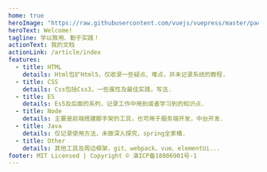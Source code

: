 ```yaml
---
home: true
heroImage: "https://raw.githubusercontent.com/vuejs/vuepress/master/packages/docs/docs/.vuepress/public/hero.png"
heroText: Welcome!
tagline: 学以致用、勤于实践！
actionText: 我的文档
actionLink: /article/index
features:
  - title: HTML
    details: Html包扩Html5，仅收录一些疑点、难点，并未记录系统的教程.
  - title: CSS
    details: Css包括Css3，一些属性及最佳实践，写法.
  - title: ES
    details: Es5及后面的系列，记录工作中用到或者学习到的知识点.
  - title: Node
    details: 主要是前端搭建脚手架的工具，也可用于服务端开发，中台开发.
  - title: Java
    details: 仅记录使用方法，未做深入探究，spring全家桶.
  - title: Other
    details: 其他工具及周边框架，git、webpack、vue、elementUi... 
footer: MIT Licensed | Copyright © 滇ICP备18006901号-1
---
```

